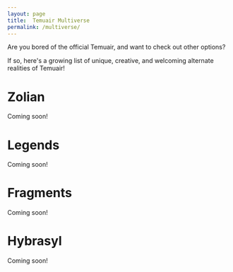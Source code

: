 ```yaml
---
layout: page
title:  Temuair Multiverse
permalink: /multiverse/
---
```

Are you bored of the official Temuair, and want to check out other options?

If so, here's a growing list of unique, creative, and welcoming alternate realities of Temuair!

# Zolian

Coming soon!

# Legends

Coming soon!

# Fragments

Coming soon!

# Hybrasyl

Coming soon!
